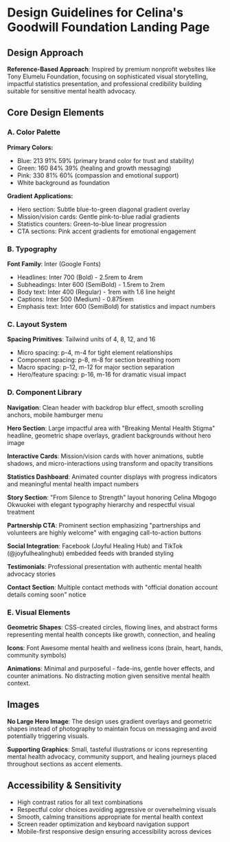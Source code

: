 # Design Guidelines for Celina's Goodwill Foundation Landing Page

## Design Approach
**Reference-Based Approach**: Inspired by premium nonprofit websites like Tony Elumelu Foundation, focusing on sophisticated visual storytelling, impactful statistics presentation, and professional credibility building suitable for sensitive mental health advocacy.

## Core Design Elements

### A. Color Palette
**Primary Colors:**
- Blue: 213 91% 59% (primary brand color for trust and stability)
- Green: 160 84% 39% (healing and growth messaging)
- Pink: 330 81% 60% (compassion and emotional support)
- White background as foundation

**Gradient Applications:**
- Hero section: Subtle blue-to-green diagonal gradient overlay
- Mission/vision cards: Gentle pink-to-blue radial gradients
- Statistics counters: Green-to-blue linear progression
- CTA sections: Pink accent gradients for emotional engagement

### B. Typography
**Font Family**: Inter (Google Fonts)
- Headlines: Inter 700 (Bold) - 2.5rem to 4rem
- Subheadings: Inter 600 (SemiBold) - 1.5rem to 2rem  
- Body text: Inter 400 (Regular) - 1rem with 1.6 line height
- Captions: Inter 500 (Medium) - 0.875rem
- Emphasis text: Inter 600 (SemiBold) for statistics and impact numbers

### C. Layout System
**Spacing Primitives**: Tailwind units of 4, 8, 12, and 16
- Micro spacing: p-4, m-4 for tight element relationships
- Component spacing: p-8, m-8 for section breathing room
- Macro spacing: p-12, m-12 for major section separation
- Hero/feature spacing: p-16, m-16 for dramatic visual impact

### D. Component Library

**Navigation**: Clean header with backdrop blur effect, smooth scrolling anchors, mobile hamburger menu

**Hero Section**: Large impactful area with "Breaking Mental Health Stigma" headline, geometric shape overlays, gradient backgrounds without hero image

**Interactive Cards**: Mission/vision cards with hover animations, subtle shadows, and micro-interactions using transform and opacity transitions

**Statistics Dashboard**: Animated counter displays with progress indicators and meaningful mental health impact numbers

**Story Section**: "From Silence to Strength" layout honoring Celina Mbgogo Okwuokei with elegant typography hierarchy and respectful visual treatment

**Partnership CTA**: Prominent section emphasizing "partnerships and volunteers are highly welcome" with engaging call-to-action buttons

**Social Integration**: Facebook (Joyful Healing Hub) and TikTok (@joyfulhealinghub) embedded feeds with branded styling

**Testimonials**: Professional presentation with authentic mental health advocacy stories

**Contact Section**: Multiple contact methods with "official donation account details coming soon" notice

### E. Visual Elements
**Geometric Shapes**: CSS-created circles, flowing lines, and abstract forms representing mental health concepts like growth, connection, and healing

**Icons**: Font Awesome mental health and wellness icons (brain, heart, hands, community symbols)

**Animations**: Minimal and purposeful - fade-ins, gentle hover effects, and counter animations. No distracting motion given sensitive mental health context.

## Images
**No Large Hero Image**: The design uses gradient overlays and geometric shapes instead of photography to maintain focus on messaging and avoid potentially triggering visuals.

**Supporting Graphics**: Small, tasteful illustrations or icons representing mental health advocacy, community support, and healing journeys placed throughout sections as accent elements.

## Accessibility & Sensitivity
- High contrast ratios for all text combinations
- Respectful color choices avoiding aggressive or overwhelming visuals
- Smooth, calming transitions appropriate for mental health context
- Screen reader optimization and keyboard navigation support
- Mobile-first responsive design ensuring accessibility across devices
